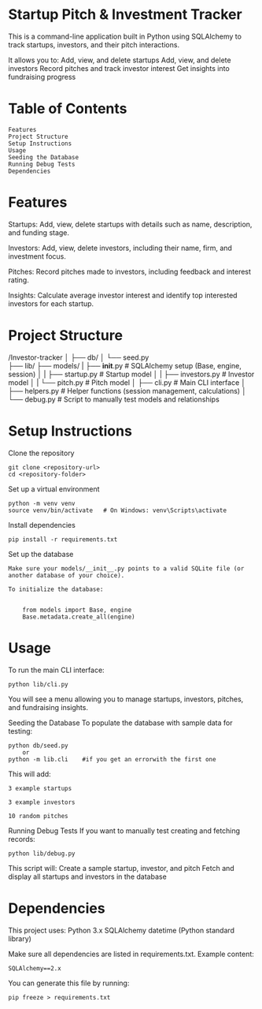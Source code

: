 # Startup Pitch & Investment Tracker
This is a command-line application built in Python using SQLAlchemy to track startups, investors, and their pitch interactions.

It allows you to:
    Add, view, and delete startups
    Add, view, and delete investors
    Record pitches and track investor interest
    Get insights into fundraising progress

# Table of Contents
    Features
    Project Structure
    Setup Instructions
    Usage
    Seeding the Database
    Running Debug Tests
    Dependencies



# Features
Startups: Add, view, delete startups with details such as name, description, and funding stage.

Investors: Add, view, delete investors, including their name, firm, and investment focus.

Pitches: Record pitches made to investors, including feedback and interest rating.

Insights: Calculate average investor interest and identify top interested investors for each startup.

# Project Structure

/Investor-tracker
│
├── db/
│   └── seed.py        
├── lib/
    ├── models/
    |    ├── __init__.py    # SQLAlchemy setup (Base, engine, session)
│   |    ├── startup.py     # Startup model
│   |    ├── investors.py   # Investor model
│   |    └── pitch.py       # Pitch model
│   ├── cli.py         # Main CLI interface
│   ├── helpers.py     # Helper functions (session management, calculations)
│   └── debug.py       # Script to manually test models and relationships


# Setup Instructions
Clone the repository

    git clone <repository-url>
    cd <repository-folder>

Set up a virtual environment

    python -m venv venv
    source venv/bin/activate   # On Windows: venv\Scripts\activate

Install dependencies

    pip install -r requirements.txt

Set up the database

    Make sure your models/__init__.py points to a valid SQLite file (or another database of your choice).

    To initialize the database:


        from models import Base, engine
        Base.metadata.create_all(engine)

# Usage
To run the main CLI interface:

    python lib/cli.py

You will see a menu allowing you to manage startups, investors, pitches, and fundraising insights.

Seeding the Database
To populate the database with sample data for testing:

    python db/seed.py
        or
    python -m lib.cli    #if you get an errorwith the first one

This will add:

    3 example startups

    3 example investors

    10 random pitches

Running Debug Tests
If you want to manually test creating and fetching records:

    python lib/debug.py

This script will:
    Create a sample startup, investor, and pitch
    Fetch and display all startups and investors in the database

# Dependencies
This project uses:
    Python 3.x
    SQLAlchemy
    datetime (Python standard library)

Make sure all dependencies are listed in requirements.txt. Example content:

    SQLAlchemy==2.x

You can generate this file by running:

    pip freeze > requirements.txt

